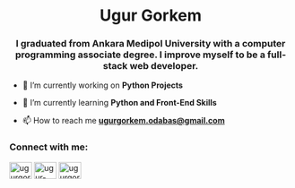 <h1 align="center">Ugur Gorkem</h1>
<h3 align="center">I graduated from Ankara Medipol University with a computer programming associate degree. I improve myself to be a full-stack web developer.</h3>

- 🔭 I’m currently working on **Python Projects**

- 🌱 I’m currently learning **Python and Front-End Skills**

- 📫 How to reach me **ugurgorkem.odabas@gmail.com**

<h3 align="left">Connect with me:</h3>
<p align="left">
<a href="https://twitter.com/ugurgorkemm" target="blank"><img align="center" src="https://raw.githubusercontent.com/rahuldkjain/github-profile-readme-generator/master/src/images/icons/Social/twitter.svg" alt="ugurgorkemm" height="30" width="40" /></a>
<a href="https://linkedin.com/in/ugur-gorkem-odabas" target="blank"><img align="center" src="https://raw.githubusercontent.com/rahuldkjain/github-profile-readme-generator/master/src/images/icons/Social/linked-in-alt.svg" alt="ugur-gorkem-odabas" height="30" width="40" /></a>
<a href="https://instagram.com/ugurgorkem0" target="blank"><img align="center" src="https://raw.githubusercontent.com/rahuldkjain/github-profile-readme-generator/master/src/images/icons/Social/instagram.svg" alt="ugurgorkem0" height="30" width="40" /></a>
</p>
